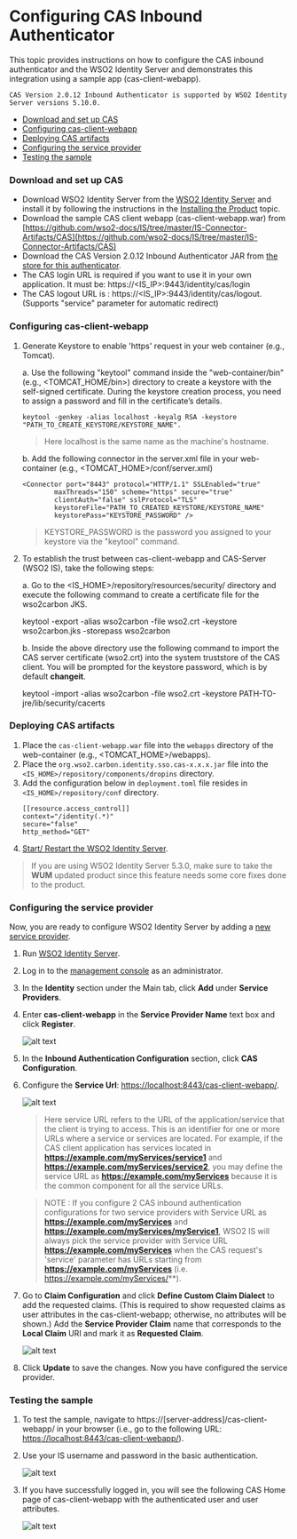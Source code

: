 # Configuring CAS Inbound Authenticator

This topic provides instructions on how to configure the CAS inbound authenticator and the WSO2 Identity Server and demonstrates this integration using a sample app (cas-client-webapp). 
 
 ````
 CAS Version 2.0.12 Inbound Authenticator is supported by WSO2 Identity Server versions 5.10.0. 
 ````
 
* [Download and set up CAS](#download-and-set-up-cas)
* [Configuring cas-client-webapp](#configuring-cas-client-webapp)
* [Deploying CAS artifacts](#deploying-cas-artifacts)
* [Configuring the service provider](#configuring-the-service-provider)
* [Testing the sample](#testing-the-sample)

### Download and set up CAS

 * Download WSO2 Identity Server from the [WSO2 Identity Server](https://wso2.com/identity-and-access-management) and install it by following the 
   instructions in the [Installing the Product](https://is.docs.wso2.com/en/latest/setup/installing-the-product) topic.
 * Download the sample CAS client webapp (cas-client-webapp.war) from [https://github.com/wso2-docs/IS/tree/master/IS-Connector-Artifacts/CAS](https://github.com/wso2-docs/IS/tree/master/IS-Connector-Artifacts/CAS)
 * Download the CAS Version 2.0.12 Inbound Authenticator JAR from [the store for this authenticator](https://store.wso2.com/store/assets/isconnector/details/593aac68-3139-425c-b9ca-f66a65a0917a).
 * The CAS login URL is required if you want to use it in your own application. It must be: https://<IS_IP>:9443/identity/cas/login
 * The CAS logout URL is : https://<IS_IP>:9443/identity/cas/logout. (Supports "service" parameter for automatic redirect)

 ### Configuring cas-client-webapp
 1. Generate Keystore to enable 'https' request in your web container (e.g., Tomcat).
 
     a. Use the following "keytool" command inside the "web-container/bin" (e.g., <TOMCAT_HOME/bin>) directory to 
        create a keystore with the self-signed certificate. During the keystore creation process, you need to assign 
        a password and fill in the certificate’s details.
 
        keytool -genkey -alias localhost -keyalg RSA -keystore "PATH_TO_CREATE_KEYSTORE/KEYSTORE_NAME".
       > Here localhost is the same name as the machine's hostname.
     
     b. Add the following connector in the server.xml file in your web-container (e.g., <TOMCAT_HOME>/conf/server.xml)
     
     ```` 
     <Connector port="8443" protocol="HTTP/1.1" SSLEnabled="true"
             maxThreads="150" scheme="https" secure="true"
             clientAuth="false" sslProtocol="TLS"
             keystoreFile="PATH_TO_CREATED_KEYSTORE/KEYSTORE_NAME"
             keystorePass="KEYSTORE_PASSWORD" />
     ```` 
     
       > KEYSTORE_PASSWORD is the password you assigned to your keystore via the "keytool" command.
     
 2. To establish the trust between cas-client-webapp and CAS-Server (WSO2 IS), take the following steps:
 
    a. Go to the <IS_HOME>/repository/resources/security/ directory and execute the following command to create a certificate file for the wso2carbon JKS.
       
       keytool -export -alias wso2carbon -file wso2.crt -keystore wso2carbon.jks -storepass wso2carbon
       
    b. Inside the above directory use the following command to import the CAS server certificate (wso2.crt) into the 
    system truststore of the CAS client. You will be prompted for the keystore password, which is by default 
    **changeit**.
        
       keytool -import -alias wso2carbon -file wso2.crt -keystore PATH-TO-jre/lib/security/cacerts
 
  
 ### Deploying CAS artifacts
    
   1. Place the `cas-client-webapp.war` file into the `webapps` directory of the web-container (e.g., <TOMCAT_HOME>/webapps). 
   2. Place the `org.wso2.carbon.identity.sso.cas-x.x.x.jar` file into the `<IS_HOME>/repository/components/dropins` 
   directory.
   3. Add the configuration below in `deployment.toml` file resides in `<IS_HOME>/repository/conf` directory.
       ````
       [[resource.access_control]]
       context="/identity(.*)"
       secure="false"
       http_method="GET"
       ````
   4. [Start/ Restart the WSO2 Identity Server](https://is.docs.wso2.com/en/latest/setup/running-the-product).

   
   >If you are using WSO2 Identity Server 5.3.0, make sure to take the **WUM** updated product since this 
   feature needs some core fixes done to the product.
 
 
 ### Configuring the service provider
 Now, you are ready to configure WSO2 Identity Server by adding a [new service provider](https://is.docs.wso2.com/en/latest/learn/adding-and-configuring-a-service-provider/).
 
 1. Run [WSO2 Identity Server](https://is.docs.wso2.com/en/latest/setup/running-the-product/).
 2. Log in to the [management console](https://is.docs.wso2.com/en/latest/setup/getting-started-with-the-management-console/#getting-started-with-the-management-console) as an administrator.
 3. In the **Identity** section under the Main tab, click **Add** under **Service Providers**.
 4. Enter **cas-client-webapp** in the **Service Provider Name** text box and click **Register**.
 
    ![alt text](images/image4.png)
    
 5. In the **Inbound Authentication Configuration** section, click **CAS Configuration**.
 6. Configure the **Service Url**: [https://localhost:8443/cas-client-webapp/](https://localhost:8443/cas-client-webapp/). 
 
    ![alt text](images/image3.png)
    
    >Here service URL refers to the URL of the application/service that the client is trying to access. 
    This is an identifier for one or more URLs where a service or services are located. For example, if the CAS client application has services
    located in **https://example.com/myServices/service1** and **https://example.com/myServices/service2**, you may define
    the service URL as **https://example.com/myServices** because it is the common component for all the service URLs.
    
    >NOTE : If you configure 2 CAS inbound authentication configurations for two service providers with Service URL as 
    **https://example.com/myServices** and **https://example.com/myServices/myService1**, WSO2 IS will always pick the 
    service provider with Service URL **https://example.com/myServices** when the CAS request's 'service' parameter has URLs
    starting from **https://example.com/myServices** (i.e. https://example.com/myServices/**).
                  
    
 7. Go to **Claim Configuration** and click **Define Custom Claim Dialect** to add the requested claims. (This is 
 required to show requested claims as user attributes in the cas-client-webapp; otherwise, no attributes will be 
 shown.) Add the **Service Provider Claim** name that corresponds to the **Local Claim** URI and mark it as **Requested 
 Claim**.
    
    ![alt text](images/image2.png)
    
 8. Click **Update** to save the changes. Now you have configured the service provider.
 
 ### Testing the sample
 
 1. To test the sample, navigate to https://[server-address]/cas-client-webapp/ in your browser (i.e., go to the 
 following URL: [https://localhost:8443/cas-client-webapp/](https://localhost:8443/cas-client-webapp/)).
 2. Use your IS username and password in the basic authentication.
    
    ![alt text](images/image1.png)
    
 3. If you have successfully logged in, you will see the following CAS Home page of cas-client-webapp with the authenticated user and user attributes.
    
    ![alt text](images/image5.png)